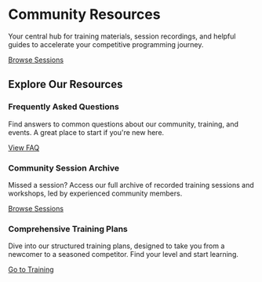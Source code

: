 <div class="hero-section">
  <h1>Community Resources</h1>
  <p class="md-typeset hero-subtitle">
    Your central hub for training materials, session recordings, and helpful guides to accelerate your competitive programming journey.
  </p>
  <div class="hero-buttons">
    <a href="sessions/" class="md-button">Browse Sessions</a>
  </div>
</div>

## Explore Our Resources

<div class="cards-grid">
  <div class="card">
    <h3>Frequently Asked Questions</h3>
    <p>Find answers to common questions about our community, training, and events. A great place to start if you're new here.</p>
    <a href="./FAQ/" class="md-button">View FAQ</a>
  </div>
  <div class="card">
    <h3>Community Session Archive</h3>
    <p>Missed a session? Access our full archive of recorded training sessions and workshops, led by experienced community members.</p>
    <a href="./sessions/" class="md-button">Browse Sessions</a>
  </div>
  <div class="card">
    <h3>Comprehensive Training Plans</h3>
    <p>Dive into our structured training plans, designed to take you from a newcomer to a seasoned competitor. Find your level and start learning.</p>
    <a href="/training/" class="md-button">Go to Training</a>
  </div>
</div>
